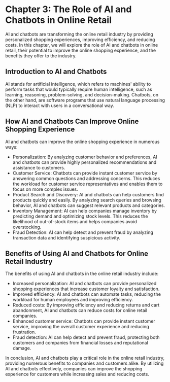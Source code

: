 Chapter 3: The Role of AI and Chatbots in Online Retail
=======================================================

AI and chatbots are transforming the online retail industry by providing personalized shopping experiences, improving efficiency, and reducing costs. In this chapter, we will explore the role of AI and chatbots in online retail, their potential to improve the online shopping experience, and the benefits they offer to the industry.

Introduction to AI and Chatbots
-------------------------------

AI stands for artificial intelligence, which refers to machines' ability to perform tasks that would typically require human intelligence, such as learning, reasoning, problem-solving, and decision-making. Chatbots, on the other hand, are software programs that use natural language processing (NLP) to interact with users in a conversational way.

How AI and Chatbots Can Improve Online Shopping Experience
----------------------------------------------------------

AI and chatbots can improve the online shopping experience in numerous ways:

* Personalization: By analyzing customer behavior and preferences, AI and chatbots can provide highly personalized recommendations and assistance to customers.
* Customer Service: Chatbots can provide instant customer service by answering common questions and addressing concerns. This reduces the workload for customer service representatives and enables them to focus on more complex issues.
* Product Search and Discovery: AI and chatbots can help customers find products quickly and easily. By analyzing search queries and browsing behavior, AI and chatbots can suggest relevant products and categories.
* Inventory Management: AI can help companies manage inventory by predicting demand and optimizing stock levels. This reduces the likelihood of out-of-stock items and helps companies avoid overstocking.
* Fraud Detection: AI can help detect and prevent fraud by analyzing transaction data and identifying suspicious activity.

Benefits of Using AI and Chatbots for Online Retail Industry
------------------------------------------------------------

The benefits of using AI and chatbots in the online retail industry include:

* Increased personalization: AI and chatbots can provide personalized shopping experiences that increase customer loyalty and satisfaction.
* Improved efficiency: AI and chatbots can automate tasks, reducing the workload for human employees and improving efficiency.
* Reduced costs: By improving efficiency and reducing returns and cart abandonment, AI and chatbots can reduce costs for online retail companies.
* Enhanced customer service: Chatbots can provide instant customer service, improving the overall customer experience and reducing frustration.
* Fraud detection: AI can help detect and prevent fraud, protecting both customers and companies from financial losses and reputational damage.

In conclusion, AI and chatbots play a critical role in the online retail industry, providing numerous benefits to companies and customers alike. By utilizing AI and chatbots effectively, companies can improve the shopping experience for customers while increasing sales and reducing costs.
